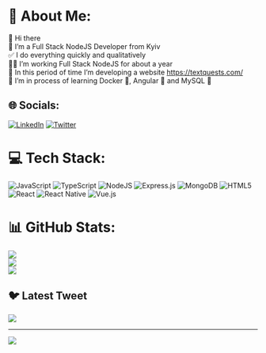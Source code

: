 # 💫 About Me:
👋 Hi there<br>🧠 I’m a Full Stack NodeJS Developer from Kyiv<br>✅ I do everything quickly and qualitatively<br>🧑‍💻 I’m working Full Stack NodeJS for about a year<br>📕 In this period of time I’m developing a website https://textquests.com/<br>🌱 I’m in process of learning Docker 🐳, Angular 📐 and MySQL 🐬


## 🌐 Socials:
[![LinkedIn](https://img.shields.io/badge/LinkedIn-%230077B5.svg?logo=linkedin&logoColor=white)](https://linkedin.com/in/ivan-poliarush-60b794236/) [![Twitter](https://img.shields.io/badge/Twitter-%231DA1F2.svg?logo=Twitter&logoColor=white)](https://twitter.com/SashaPoliarush) 

# 💻 Tech Stack:
![JavaScript](https://img.shields.io/badge/javascript-%23323330.svg?style=for-the-badge&logo=javascript&logoColor=%23F7DF1E) ![TypeScript](https://img.shields.io/badge/typescript-%23007ACC.svg?style=for-the-badge&logo=typescript&logoColor=white) ![NodeJS](https://img.shields.io/badge/node.js-6DA55F?style=for-the-badge&logo=node.js&logoColor=white) ![Express.js](https://img.shields.io/badge/express.js-%23404d59.svg?style=for-the-badge&logo=express&logoColor=%2361DAFB) ![MongoDB](https://img.shields.io/badge/MongoDB-%234ea94b.svg?style=for-the-badge&logo=mongodb&logoColor=white) ![HTML5](https://img.shields.io/badge/html5-%23E34F26.svg?style=for-the-badge&logo=html5&logoColor=white) ![React](https://img.shields.io/badge/react-%2320232a.svg?style=for-the-badge&logo=react&logoColor=%2361DAFB) ![React Native](https://img.shields.io/badge/react_native-%2320232a.svg?style=for-the-badge&logo=react&logoColor=%2361DAFB) ![Vue.js](https://img.shields.io/badge/vuejs-%2335495e.svg?style=for-the-badge&logo=vuedotjs&logoColor=%234FC08D)
# 📊 GitHub Stats:
![](https://github-readme-stats.vercel.app/api?username=alexandr-229&theme=tokyonight&hide_border=false&include_all_commits=true&count_private=true)<br/>
![](https://github-readme-streak-stats.herokuapp.com/?user=alexandr-229&theme=tokyonight&hide_border=false)<br/>
![](https://github-readme-stats.vercel.app/api/top-langs/?username=alexandr-229&theme=tokyonight&hide_border=false&include_all_commits=true&count_private=true&layout=compact)

## 🐦 Latest Tweet
[![](https://gtce.itsvg.in/api?username=SashaPoliarush)](https://github.com/VishwaGauravIn/github-twitter-card-embed)

---
[![](https://visitcount.itsvg.in/api?id=alexandr-229&icon=9&color=1)](https://visitcount.itsvg.in)

<!-- Proudly created with GPRM ( https://gprm.itsvg.in ) -->
